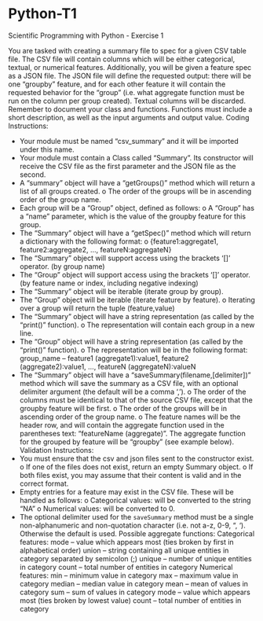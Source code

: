 # Python-T1

Scientific Programming with Python - Exercise 1

You are tasked with creating a summary file to spec for a given CSV table file. The CSV file will contain
columns which will be either categorical, textual, or numerical features. Additionally, you will be given a
feature spec as a JSON file. The JSON file will define the requested output: there will be one “groupby”
feature, and for each other feature it will contain the requested behavior for the “group” (i.e. what
aggregate function must be run on the column per group created). Textual columns will be discarded.
Remember to document your class and functions. Functions must include a short description, as well as
the input arguments and output value.
Coding Instructions:
- Your module must be named “csv_summary” and it will be imported under this name.
- Your module must contain a Class called “Summary”. Its constructor will receive the CSV file as
the first parameter and the JSON file as the second.
- A “summary” object will have a “getGroups()” method which will return a list of all groups
created.
o The order of the groups will be in ascending order of the group name.
- Each group will be a “Group” object, defined as follows:
o A “Group” has a “name” parameter, which is the value of the groupby feature for this
group.
- The “Summary” object will have a “getSpec()” method which will return a dictionary with the
following format:
o {feature1:aggregate1, feature2:aggregate2, …, featureN:aggregateN}
- The “Summary” object will support access using the brackets ‘[]’ operator. (by group name)
- The “Group” object will support access using the brackets ‘[]’ operator. (by feature name or
index, including negative indexing)
- The “Summary” object will be iterable (iterate group by group).
- The “Group” object will be iterable (iterate feature by feature).
o Iterating over a group will return the tuple (feature,value)
- The “Summary” object will have a string representation (as called by the “print()” function).
o The representation will contain each group in a new line.
- The “Group” object will have a string representation (as called by the “print()” function).
o The representation will be in the following format:
group_name – feature1 (aggregate1):value1, feature2 (aggregate2):value1, …, featureN
(aggregateN):valueN
- The “Summary” object will have a “saveSummary(filename,[delimiter])” method which will save
the summary as a CSV file, with an optional delimiter argument (the default will be a comma ‘,’).
o The order of the columns must be identical to that of the source CSV file, except that
the groupby feature will be first.
o The order of the groups will be in ascending order of the group name.
o The feature names will be the header row, and will contain the aggregate function used
in the parentheses text: “featureName (aggregate)”. The aggregate function for the
grouped by feature will be “groupby” (see example below).
Validation Instructions:
- You must ensure that the csv and json files sent to the constructor exist.
o If one of the files does not exist, return an empty Summary object.
o If both files exist, you may assume that their content is valid and in the correct format.
- Empty entries for a feature may exist in the CSV file. These will be handled as follows:
o Categorical values: will be converted to the string “NA”
o Numerical values: will be converted to 0.
- The optional delimiter used for the `saveSummary` method must be a single non-alphanumeric
and non-quotation character (i.e. not a-z, 0-9, “, ‘). Otherwise the default is used.
Possible aggregate functions:
Categorical features:
mode – value which appears most (ties broken by first in alphabetical order)
union – string containing all unique entities in category separated by semicolon (;)
unique – number of unique entities in category
count – total number of entities in category
Numerical features:
min – minimum value in category
max – maximum value in category
median – median value in category
mean – mean of values in category
sum – sum of values in category
mode – value which appears most (ties broken by lowest value)
count – total number of entities in category

